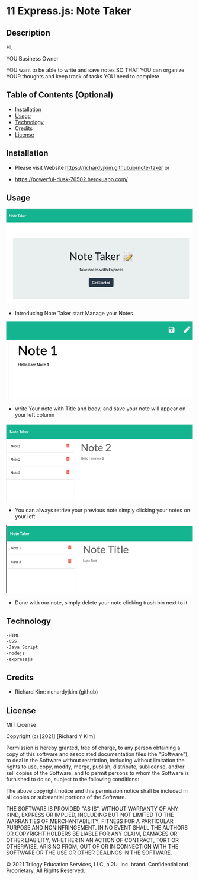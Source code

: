 # 11 Express.js: Note Taker

## Description 

Hi, 

YOU Business Owner

YOU want to be able to write and save notes
SO THAT YOU can organize YOUR thoughts and keep track of tasks YOU need to complete

## Table of Contents (Optional)


* [Installation](#installation)
* [Usage](#usage)
* [Technology](#technology)
* [Credits](#credits)
* [License](#license)


## Installation

- Please visit Website https://richardyjkim.github.io/note-taker
or

- https://powerful-dusk-76502.herokuapp.com/


## Usage 


![alt text](./Assets/screenshot/ss1.png)

- Introducing Note Taker 
start Manage your Notes

![alt text](./Assets/screenshot/ss2.png)

- write Your note with Title and body, and save your note will appear on your left column

![alt text](./Assets/screenshot/ss3.png)

- You can always retrive your previous note simply clicking your notes on your left

![alt text](./Assets/screenshot/ss4.png)
- Done with our note, simply delete your note clicking trash bin next to it

## Technology
    -HTML
    -CSS
    -Java Script
    -nodejs
    -expressjs

## Credits

 - Richard Kim: richardyjkim (github)


## License

MIT License

Copyright (c) [2021] [Richard Y Kim]

Permission is hereby granted, free of charge, to any person obtaining a copy
of this software and associated documentation files (the "Software"), to deal
in the Software without restriction, including without limitation the rights
to use, copy, modify, merge, publish, distribute, sublicense, and/or sell
copies of the Software, and to permit persons to whom the Software is
furnished to do so, subject to the following conditions:

The above copyright notice and this permission notice shall be included in all
copies or substantial portions of the Software.

THE SOFTWARE IS PROVIDED "AS IS", WITHOUT WARRANTY OF ANY KIND, EXPRESS OR
IMPLIED, INCLUDING BUT NOT LIMITED TO THE WARRANTIES OF MERCHANTABILITY,
FITNESS FOR A PARTICULAR PURPOSE AND NONINFRINGEMENT. IN NO EVENT SHALL THE
AUTHORS OR COPYRIGHT HOLDERS BE LIABLE FOR ANY CLAIM, DAMAGES OR OTHER
LIABILITY, WHETHER IN AN ACTION OF CONTRACT, TORT OR OTHERWISE, ARISING FROM,
OUT OF OR IN CONNECTION WITH THE SOFTWARE OR THE USE OR OTHER DEALINGS IN THE
SOFTWARE.

© 2021 Trilogy Education Services, LLC, a 2U, Inc. brand. Confidential and Proprietary. All Rights Reserved.
